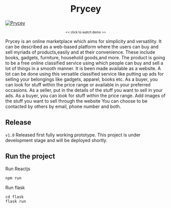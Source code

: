 
<h1 align="center" >Prycey</h1>

[![Prycey](https://github.com/swaaz/prycey/blob/main/assets/prycey.png)](https://youtu.be/8Yp2GMvhFIM "Prycey")

<p align="center" style="font-size:10px"><< click to watch demo >></p>

<p>
    Prycey  is  an  online  marketplace  which  aims  for  simplicity  and  versatility.   It  can  be described as a web-based platform where the users can buy and sell myriads of products,easily and at their convenience. These include books, gadgets, furniture, household goods,and more.  The product is going to be a free online classified service using which people can  buy  and  sell  a  lot  of  things  in  a  smooth  manner.   It  is  been  made  available  as  a website.  A lot can be done using this versatile classified service like putting up ads for selling  your  belongings  like  gadgets,  apparel,  books  etc.   As  a  buyer,  you  can  look  for stuff within the price range or available in your preferred occasions.  As a seller, put in the details of the stuff you want to sell in your ads.  As a buyer, you can look for stuff within the price range.  Add images of the stuff you want to sell through the website You can choose to be contacted by others by email, phone number and both.
</p>

<h2>Release</h2> 

`v1.0` Released first fully working prototype. This project is under development stage and will be deployed shortly. 

<h2>Run the project</h2>

Run Reactjs
```
npm run
```

Run flask
```
cd flask
flask run
```
